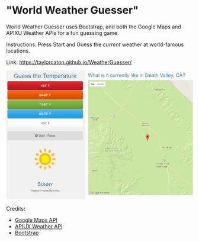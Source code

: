 # "World Weather Guesser" 

World Weather Guesser uses Bootstrap, and both the Google Maps and APIXU Weather APIs for a fun guessing game.

Instructions: Press Start and Guess the *current* weather at world-famous locations. 

Link: https://taylorcaton.github.io/WeatherGuesser/

![Preview Image](/assets/images/Capture3.png)

Credits: 
* [Google Maps API](https://developers.google.com/maps/)
* [APIUX Weather API](https://www.apixu.com/) 
* [Bootstrap](http://getbootstrap.com/) 